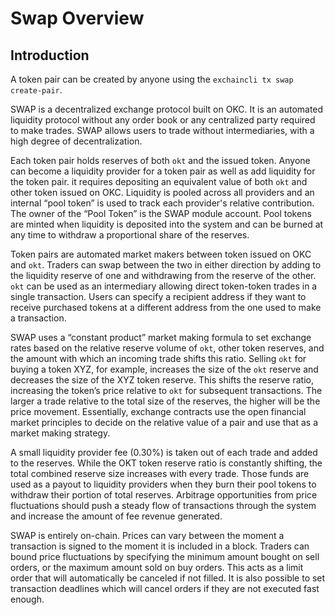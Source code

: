 # Swap Overview

## Introduction

A token pair can be created by anyone using the `exchaincli tx swap create-pair`.

SWAP is a decentralized exchange protocol built on OKC. It is an automated liquidity protocol without any order book or any centralized party required to make trades. SWAP allows users to trade without intermediaries, with a high degree of decentralization.

Each token pair holds reserves of both `okt` and the issued token. Anyone can become a liquidity provider for a token pair as well as add liquidity for the token pair. it requires depositing an equivalent value of both `okt` and other token issued on OKC. Liquidity is pooled across all providers and an internal “pool token” is used to track each provider's relative contribution. The owner of the “Pool Token” is the SWAP module account. Pool tokens are minted when liquidity is deposited into the system and can be burned at any time to withdraw a proportional share of the reserves.

Token pairs are automated market makers between token issued on OKC and `okt`. Traders can swap between the two in either direction by adding to the liquidity reserve of one and withdrawing from the reserve of the other.  `okt` can be used as an intermediary allowing direct token-token trades in a single transaction. Users can specify a recipient address if they want to receive purchased tokens at a different address from the one used to make a transaction.

SWAP uses a “constant product” market making formula to set exchange rates based on the relative reserve volume of `okt`, other token reserves, and the amount with which an incoming trade shifts this ratio. Selling `okt` for buying a token XYZ, for example,  increases the size of the `okt` reserve and decreases the size of the XYZ token reserve. This shifts the reserve ratio, increasing the token’s price relative to `okt` for subsequent transactions. The larger a trade relative to the total size of the reserves, the higher will be the price movement. Essentially, exchange contracts use the open financial market principles to decide on the relative value of a pair and use that as a market making strategy.

A small liquidity provider fee (0.30%) is taken out of each trade and added to the reserves. While the OKT token reserve ratio is constantly shifting,  the total combined reserve size increases with every trade. Those funds are used as a payout to liquidity providers when they burn their pool tokens to withdraw their portion of total reserves. Arbitrage opportunities from price fluctuations should push a steady flow of transactions through the system and increase the amount of fee revenue generated.

SWAP is entirely on-chain. Prices can vary between the moment a transaction is signed to the moment  it is included in a block. Traders can bound price fluctuations by specifying the minimum amount bought on sell orders, or the maximum amount sold on buy orders. This acts as a limit order that will automatically be canceled if not filled. It is also possible to set transaction deadlines which will cancel orders if they are not executed fast enough.
